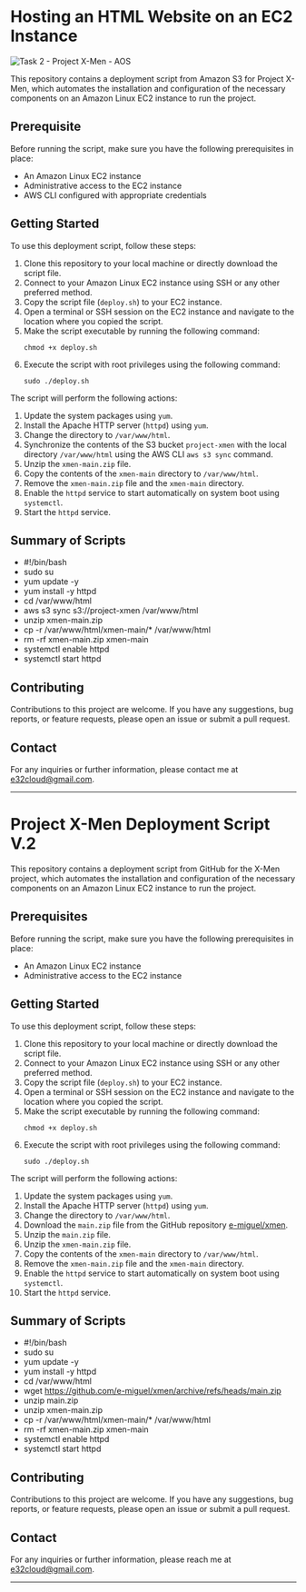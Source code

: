 # Hosting an HTML Website on an EC2 Instance

![Task 2 - Project X-Men - AOS](https://github.com/e-miguel/Task-XMen/assets/134418850/5b37db9c-4e4e-407c-8fa1-773f601aef36)

This repository contains a deployment script from Amazon S3 for Project X-Men, which automates the installation and configuration of the necessary components on an Amazon Linux EC2 instance to run the project.

## Prerequisite

Before running the script, make sure you have the following prerequisites in place:

- An Amazon Linux EC2 instance
- Administrative access to the EC2 instance
- AWS CLI configured with appropriate credentials

## Getting Started

To use this deployment script, follow these steps:

1. Clone this repository to your local machine or directly download the script file.
2. Connect to your Amazon Linux EC2 instance using SSH or any other preferred method.
3. Copy the script file (`deploy.sh`) to your EC2 instance.
4. Open a terminal or SSH session on the EC2 instance and navigate to the location where you copied the script.
5. Make the script executable by running the following command:
   ```
   chmod +x deploy.sh
   ```
6. Execute the script with root privileges using the following command:
   ```
   sudo ./deploy.sh
   ```

The script will perform the following actions:

1. Update the system packages using `yum`.
2. Install the Apache HTTP server (`httpd`) using `yum`.
3. Change the directory to `/var/www/html`.
4. Synchronize the contents of the S3 bucket `project-xmen` with the local directory `/var/www/html` using the AWS CLI `aws s3 sync` command.
5. Unzip the `xmen-main.zip` file.
6. Copy the contents of the `xmen-main` directory to `/var/www/html`.
7. Remove the `xmen-main.zip` file and the `xmen-main` directory.
8. Enable the `httpd` service to start automatically on system boot using `systemctl`.
9. Start the `httpd` service.

## Summary of Scripts

- #!/bin/bash
- sudo su
- yum update -y
- yum install -y httpd
- cd /var/www/html
- aws s3 sync s3://project-xmen /var/www/html
- unzip xmen-main.zip
- cp -r /var/www/html/xmen-main/* /var/www/html
- rm -rf xmen-main.zip xmen-main
- systemctl enable httpd 
- systemctl start httpd

## Contributing

Contributions to this project are welcome. If you have any suggestions, bug reports, or feature requests, please open an issue or submit a pull request.

## Contact

For any inquiries or further information, please contact me at e32cloud@gmail.com.

---


# Project X-Men Deployment Script V.2

This repository contains a deployment script from GitHub for the X-Men project, which automates the installation and configuration of the necessary components on an Amazon Linux EC2 instance to run the project.

## Prerequisites

Before running the script, make sure you have the following prerequisites in place:

- An Amazon Linux EC2 instance
- Administrative access to the EC2 instance

## Getting Started

To use this deployment script, follow these steps:

1. Clone this repository to your local machine or directly download the script file.
2. Connect to your Amazon Linux EC2 instance using SSH or any other preferred method.
3. Copy the script file (`deploy.sh`) to your EC2 instance.
4. Open a terminal or SSH session on the EC2 instance and navigate to the location where you copied the script.
5. Make the script executable by running the following command:
   ```
   chmod +x deploy.sh
   ```
6. Execute the script with root privileges using the following command:
   ```
   sudo ./deploy.sh
   ```

The script will perform the following actions:

1. Update the system packages using `yum`.
2. Install the Apache HTTP server (`httpd`) using `yum`.
3. Change the directory to `/var/www/html`.
4. Download the `main.zip` file from the GitHub repository [e-miguel/xmen](https://github.com/e-miguel/xmen).
5. Unzip the `main.zip` file.
6. Unzip the `xmen-main.zip` file.
7. Copy the contents of the `xmen-main` directory to `/var/www/html`.
8. Remove the `xmen-main.zip` file and the `xmen-main` directory.
9. Enable the `httpd` service to start automatically on system boot using `systemctl`.
10. Start the `httpd` service.

## Summary of Scripts

- #!/bin/bash
- sudo su
- yum update -y
- yum install -y httpd
- cd /var/www/html
- wget https://github.com/e-miguel/xmen/archive/refs/heads/main.zip
- unzip main.zip
- unzip xmen-main.zip
- cp -r /var/www/html/xmen-main/* /var/www/html
- rm -rf xmen-main.zip xmen-main
- systemctl enable httpd 
- systemctl start httpd

## Contributing

Contributions to this project are welcome. If you have any suggestions, bug reports, or feature requests, please open an issue or submit a pull request.

## Contact

For any inquiries or further information, please reach me at e32cloud@gmail.com.

---


